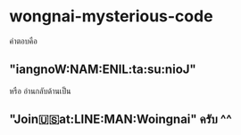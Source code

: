 ﻿# wongnai-mysterious-code
 
 คำตอบคือ 
 ## "iangnoW:NAM:ENIL:ta:su:nioJ"
 หรือ อ่านกลับด้านเป็น 
 ## "Join:us:at:LINE:MAN:Woingnai" ครับ ^^
